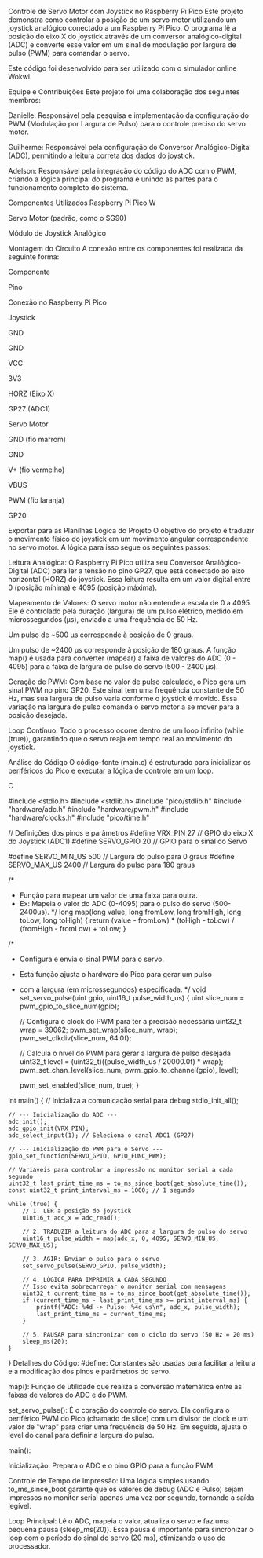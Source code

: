 Controle de Servo Motor com Joystick no Raspberry Pi Pico
Este projeto demonstra como controlar a posição de um servo motor utilizando um joystick analógico conectado a um Raspberry Pi Pico. O programa lê a posição do eixo X do joystick através de um conversor analógico-digital (ADC) e converte esse valor em um sinal de modulação por largura de pulso (PWM) para comandar o servo.

Este código foi desenvolvido para ser utilizado com o simulador online Wokwi.

Equipe e Contribuições
Este projeto foi uma colaboração dos seguintes membros:

Danielle: Responsável pela pesquisa e implementação da configuração do PWM (Modulação por Largura de Pulso) para o controle preciso do servo motor.

Guilherme: Responsável pela configuração do Conversor Analógico-Digital (ADC), permitindo a leitura correta dos dados do joystick.

Adelson: Responsável pela integração do código do ADC com o PWM, criando a lógica principal do programa e unindo as partes para o funcionamento completo do sistema.

Componentes Utilizados
Raspberry Pi Pico W

Servo Motor (padrão, como o SG90)

Módulo de Joystick Analógico

Montagem do Circuito
A conexão entre os componentes foi realizada da seguinte forma:

Componente

Pino

Conexão no Raspberry Pi Pico

Joystick

GND

GND

VCC

3V3

HORZ (Eixo X)

GP27 (ADC1)

Servo Motor

GND (fio marrom)

GND

V+ (fio vermelho)

VBUS

PWM (fio laranja)

GP20


Exportar para as Planilhas
Lógica do Projeto
O objetivo do projeto é traduzir o movimento físico do joystick em um movimento angular correspondente no servo motor. A lógica para isso segue os seguintes passos:

Leitura Analógica: O Raspberry Pi Pico utiliza seu Conversor Analógico-Digital (ADC) para ler a tensão no pino GP27, que está conectado ao eixo horizontal (HORZ) do joystick. Essa leitura resulta em um valor digital entre 0 (posição mínima) e 4095 (posição máxima).

Mapeamento de Valores: O servo motor não entende a escala de 0 a 4095. Ele é controlado pela duração (largura) de um pulso elétrico, medido em microssegundos (µs), enviado a uma frequência de 50 Hz.

Um pulso de ~500 µs corresponde à posição de 0 graus.

Um pulso de ~2400 µs corresponde à posição de 180 graus.
A função map() é usada para converter (mapear) a faixa de valores do ADC (0 - 4095) para a faixa de largura de pulso do servo (500 - 2400 µs).

Geração de PWM: Com base no valor de pulso calculado, o Pico gera um sinal PWM no pino GP20. Este sinal tem uma frequência constante de 50 Hz, mas sua largura de pulso varia conforme o joystick é movido. Essa variação na largura do pulso comanda o servo motor a se mover para a posição desejada.

Loop Contínuo: Todo o processo ocorre dentro de um loop infinito (while (true)), garantindo que o servo reaja em tempo real ao movimento do joystick.

Análise do Código
O código-fonte (main.c) é estruturado para inicializar os periféricos do Pico e executar a lógica de controle em um loop.

C

#include <stdio.h>
#include <stdlib.h>
#include "pico/stdlib.h"
#include "hardware/adc.h"
#include "hardware/pwm.h"
#include "hardware/clocks.h"
#include "pico/time.h"

// Definições dos pinos e parâmetros
#define VRX_PIN 27      // GPIO do eixo X do Joystick (ADC1)
#define SERVO_GPIO 20   // GPIO para o sinal do Servo

#define SERVO_MIN_US 500  // Largura do pulso para 0 graus
#define SERVO_MAX_US 2400 // Largura do pulso para 180 graus

/*
 * Função para mapear um valor de uma faixa para outra.
 * Ex: Mapeia o valor do ADC (0-4095) para o pulso do servo (500-2400us).
 */
long map(long value, long fromLow, long fromHigh, long toLow, long toHigh) {
    return (value - fromLow) * (toHigh - toLow) / (fromHigh - fromLow) + toLow;
}

/*
 * Configura e envia o sinal PWM para o servo.
 * Esta função ajusta o hardware do Pico para gerar um pulso
 * com a largura (em microssegundos) especificada.
 */
void set_servo_pulse(uint gpio, uint16_t pulse_width_us) {
    uint slice_num = pwm_gpio_to_slice_num(gpio);
    
    // Configura o clock do PWM para ter a precisão necessária
    uint32_t wrap = 39062;
    pwm_set_wrap(slice_num, wrap);
    pwm_set_clkdiv(slice_num, 64.0f);

    // Calcula o nível do PWM para gerar a largura de pulso desejada
    uint32_t level = (uint32_t)((pulse_width_us / 20000.0f) * wrap);
    pwm_set_chan_level(slice_num, pwm_gpio_to_channel(gpio), level);

    pwm_set_enabled(slice_num, true);
}


int main() {
    // Inicializa a comunicação serial para debug
    stdio_init_all();

    // --- Inicialização do ADC ---
    adc_init();
    adc_gpio_init(VRX_PIN);
    adc_select_input(1); // Seleciona o canal ADC1 (GP27)

    // --- Inicialização do PWM para o Servo ---
    gpio_set_function(SERVO_GPIO, GPIO_FUNC_PWM);
    
    // Variáveis para controlar a impressão no monitor serial a cada segundo
    uint32_t last_print_time_ms = to_ms_since_boot(get_absolute_time());
    const uint32_t print_interval_ms = 1000; // 1 segundo

    while (true) {
        // 1. LER a posição do joystick
        uint16_t adc_x = adc_read();

        // 2. TRADUZIR a leitura do ADC para a largura de pulso do servo
        uint16_t pulse_width = map(adc_x, 0, 4095, SERVO_MIN_US, SERVO_MAX_US);

        // 3. AGIR: Enviar o pulso para o servo
        set_servo_pulse(SERVO_GPIO, pulse_width);

        // 4. LÓGICA PARA IMPRIMIR A CADA SEGUNDO
        // Isso evita sobrecarregar o monitor serial com mensagens
        uint32_t current_time_ms = to_ms_since_boot(get_absolute_time());
        if (current_time_ms - last_print_time_ms >= print_interval_ms) {
            printf("ADC: %4d -> Pulso: %4d us\n", adc_x, pulse_width);
            last_print_time_ms = current_time_ms;
        }

        // 5. PAUSAR para sincronizar com o ciclo do servo (50 Hz = 20 ms)
        sleep_ms(20);
    }
}
Detalhes do Código:
#define: Constantes são usadas para facilitar a leitura e a modificação dos pinos e parâmetros do servo.

map(): Função de utilidade que realiza a conversão matemática entre as faixas de valores do ADC e do PWM.

set_servo_pulse(): É o coração do controle do servo. Ela configura o periférico PWM do Pico (chamado de slice) com um divisor de clock e um valor de "wrap" para criar uma frequência de 50 Hz. Em seguida, ajusta o level do canal para definir a largura do pulso.

main():

Inicialização: Prepara o ADC e o pino GPIO para a função PWM.

Controle de Tempo de Impressão: Uma lógica simples usando to_ms_since_boot garante que os valores de debug (ADC e Pulso) sejam impressos no monitor serial apenas uma vez por segundo, tornando a saída legível.

Loop Principal: Lê o ADC, mapeia o valor, atualiza o servo e faz uma pequena pausa (sleep_ms(20)). Essa pausa é importante para sincronizar o loop com o período do sinal do servo (20 ms), otimizando o uso do processador.
